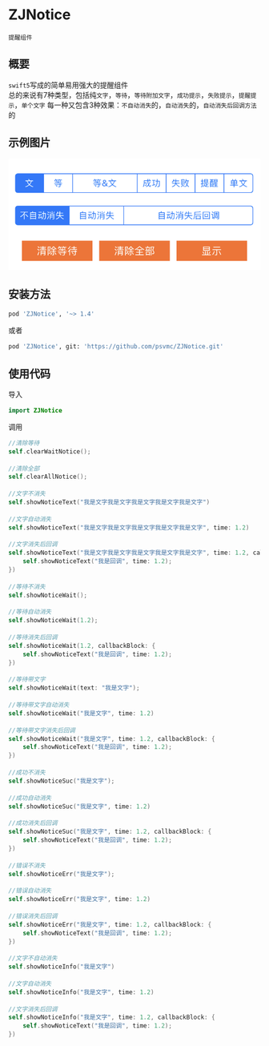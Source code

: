 # ZJNotice
`提醒组件`  

## 概要

`swift5`写成的简单易用强大的提醒组件  
总的来说有7种类型，包括纯`文字`，`等待`，`等待附加文字`，`成功提示`，`失败提示`，`提醒提示`，`单个文字`
每一种又包含3种效果：`不自动消失`的，`自动消失`的，`自动消失后回调方法`的

## 示例图片

![示例图片](Images/demo.png)

## 安装方法

```bash
pod 'ZJNotice', '~> 1.4'
```

或者

```bash
pod 'ZJNotice', git: 'https://github.com/psvmc/ZJNotice.git'
```

## 使用代码

导入

```swift
import ZJNotice
```

调用

```swift 
//清除等待
self.clearWaitNotice();

//清除全部
self.clearAllNotice();

//文字不消失
self.showNoticeText("我是文字我是文字我是文字我是文字我是文字")

//文字自动消失
self.showNoticeText("我是文字我是文字我是文字我是文字我是文字", time: 1.2)

//文字消失后回调
self.showNoticeText("我是文字我是文字我是文字我是文字我是文字", time: 1.2, callbackBlock: {
	self.showNoticeText("我是回调", time: 1.2);
})

//等待不消失
self.showNoticeWait();

//等待自动消失
self.showNoticeWait(1.2);

//等待消失后回调
self.showNoticeWait(1.2, callbackBlock: {
	self.showNoticeText("我是回调", time: 1.2);
})

//等待带文字
self.showNoticeWait(text: "我是文字");

//等待带文字自动消失
self.showNoticeWait("我是文字", time: 1.2)

//等待带文字消失后回调
self.showNoticeWait("我是文字", time: 1.2, callbackBlock: {
	self.showNoticeText("我是回调", time: 1.2);
})

//成功不消失
self.showNoticeSuc("我是文字");

//成功自动消失
self.showNoticeSuc("我是文字", time: 1.2)

//成功消失后回调
self.showNoticeSuc("我是文字", time: 1.2, callbackBlock: {
	self.showNoticeText("我是回调", time: 1.2);
})

//错误不消失
self.showNoticeErr("我是文字");

//错误自动消失
self.showNoticeErr("我是文字", time: 1.2)

//错误消失后回调
self.showNoticeErr("我是文字", time: 1.2, callbackBlock: {
	self.showNoticeText("我是回调", time: 1.2);
})

//文字不自动消失
self.showNoticeInfo("我是文字")

//文字自动消失
self.showNoticeInfo("我是文字", time: 1.2)

//文字消失后回调
self.showNoticeInfo("我是文字", time: 1.2, callbackBlock: {
	self.showNoticeText("我是回调", time: 1.2);
})

```
